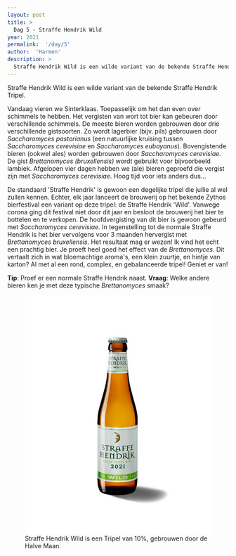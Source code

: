 ```yaml
---
layout: post
title: >
  Dag 5 - Straffe Hendrik Wild
year: 2021
permalink:  '/day/5'
author:  'Harmen'
description: >
  Straffe Hendrik Wild is een wilde variant van de bekende Straffe Hendrik Tripel.
---
```

<p class='intro'><span class='dropcap'>S</span>traffe Hendrik Wild is een wilde variant van de bekende Straffe Hendrik Tripel.</p>

Vandaag vieren we Sinterklaas. Toepasselijk om het dan even over schimmels te hebben. Het vergisten van wort tot bier kan gebeuren door verschillende schimmels. De meeste bieren worden gebrouwen door drie verschillende gistsoorten. Zo wordt lagerbier (bijv. pils) gebrouwen door *Saccharomyces pastorianus* (een natuurlijke kruising tussen *Saccharomyces cerevisiae* en *Saccharomyces eubayanus*). Bovengistende bieren (ookwel ales) worden gebrouwen door *Saccharomyces cerevisiae.* De gist *Brettanomyces (bruxellensis)* wordt gebruikt voor bijvoorbeeld lambiek. Afgelopen vier dagen hebben we (ale) bieren geproefd die vergist zijn met *Saccharomyces cerevisiae.* Hoog tijd voor iets anders dus...

De standaard 'Straffe Hendrik' is gewoon een degelijke tripel die jullie al wel zullen kennen. Echter, elk jaar lanceert de brouwerij op het bekende Zythos bierfestival een variant op deze tripel: de Straffe Hendrik 'Wild'. Vanwege corona ging dit festival niet door dit jaar en besloot de brouwerij het bier te bottelen en te verkopen. De hoofdvergisting van dit bier is gewoon gebeurd met *Saccharomyces cerevisiae.* In tegenstelling tot de normale Straffe Hendrik is het bier vervolgens voor 3 maanden hervergist met *Brettanomyces bruxellensis.* Het resultaat mag er wezen! Ik vind het echt een prachtig bier. Je proeft heel goed het effect van de *Brettanomyces.* Dit vertaalt zich in wat bloemachtige aroma's, een klein zuurtje, en hintje van karton? Al met al een rond, complex, en gebalanceerde tripel! Geniet er van!

**Tip**: Proef er een normale Straffe Hendrik naast.
**Vraag**: Welke andere bieren ken je met deze typische *Brettanomyces* smaak?

<figure><img src='/assets/img/beer_2021-12-05.jpg' alt=''/> <figcaption>Straffe Hendrik Wild is een Tripel van 10%, gebrouwen door de Halve Maan.</figcaption></figure>
